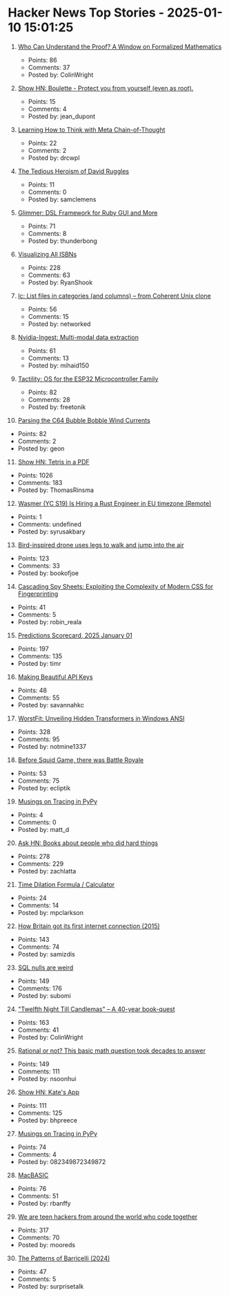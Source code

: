 # Hacker News Top Stories - 2025-01-10 15:01:25

1. [Who Can Understand the Proof? A Window on Formalized Mathematics](https://writings.stephenwolfram.com/2025/01/who-can-understand-the-proof-a-window-on-formalized-mathematics/)
   - Points: 86
   - Comments: 37
   - Posted by: ColinWright

2. [Show HN: Boulette - Protect you from yourself (even as root).](https://github.com/pipelight/boulette)
   - Points: 15
   - Comments: 4
   - Posted by: jean_dupont

3. [Learning How to Think with Meta Chain-of-Thought](https://arxiv.org/abs/2501.04682)
   - Points: 22
   - Comments: 2
   - Posted by: drcwpl

4. [The Tedious Heroism of David Ruggles](https://commonplace.online/article/the-tedious-heroism-of-david-ruggles/)
   - Points: 11
   - Comments: 0
   - Posted by: samclemens

5. [Glimmer: DSL Framework for Ruby GUI and More](https://github.com/AndyObtiva/glimmer)
   - Points: 71
   - Comments: 8
   - Posted by: thunderbong

6. [Visualizing All ISBNs](https://annas-archive.org/blog/all-isbns.html)
   - Points: 228
   - Comments: 63
   - Posted by: RyanShook

7. [lc: List files in categories (and columns) – from Coherent Unix clone](https://github.com/gdm85/lc)
   - Points: 56
   - Comments: 15
   - Posted by: networked

8. [Nvidia-Ingest: Multi-modal data extraction](https://github.com/NVIDIA/nv-ingest)
   - Points: 61
   - Comments: 13
   - Posted by: mihaid150

9. [Tactility: OS for the ESP32 Microcontroller Family](https://tactility.one/#/)
   - Points: 82
   - Comments: 28
   - Posted by: freetonik

10. [Parsing the C64 Bubble Bobble Wind Currents](http://geon.github.io/programming/2025/01/05/bubble-bobble-c64-wind)
   - Points: 82
   - Comments: 2
   - Posted by: geon

11. [Show HN: Tetris in a PDF](https://th0mas.nl/downloads/pdftris.pdf)
   - Points: 1026
   - Comments: 183
   - Posted by: ThomasRinsma

12. [Wasmer (YC S19) Is Hiring a Rust Engineer in EU timezone (Remote)](https://www.workatastartup.com/jobs/41643)
   - Points: 1
   - Comments: undefined
   - Posted by: syrusakbary

13. [Bird-inspired drone uses legs to walk and jump into the air](https://spectrum.ieee.org/bird-drone)
   - Points: 123
   - Comments: 33
   - Posted by: bookofjoe

14. [Cascading Spy Sheets: Exploiting the Complexity of Modern CSS for Fingerprinting](https://cispa.de/en/research/publications/84162-cascading-spy-sheets-exploiting-the-complexity-of-modern-css-for-email-and-browser-fingerprinting)
   - Points: 41
   - Comments: 5
   - Posted by: robin_reala

15. [Predictions Scorecard, 2025 January 01](https://rodneybrooks.com/predictions-scorecard-2025-january-01/)
   - Points: 197
   - Comments: 135
   - Posted by: timr

16. [Making Beautiful API Keys](https://docs.agentstation.ai/blog/beautiful-api-keys/)
   - Points: 48
   - Comments: 55
   - Posted by: savannahkc

17. [WorstFit: Unveiling Hidden Transformers in Windows ANSI](https://blog.orange.tw/posts/2025-01-worstfit-unveiling-hidden-transformers-in-windows-ansi/)
   - Points: 328
   - Comments: 95
   - Posted by: notmine1337

18. [Before Squid Game, there was Battle Royale](https://www.tokyoweekender.com/entertainment/movies-tv/before-squid-game-there-was-battle-royale/)
   - Points: 53
   - Comments: 75
   - Posted by: ecliptik

19. [Musings on Tracing in PyPy](https://pypy.org/posts/2025/01/musings-tracing.html)
   - Points: 4
   - Comments: 0
   - Posted by: matt_d

20. [Ask HN: Books about people who did hard things](undefined)
   - Points: 278
   - Comments: 229
   - Posted by: zachlatta

21. [Time Dilation Formula / Calculator](https://timedilationformula.com/)
   - Points: 24
   - Comments: 14
   - Posted by: mpclarkson

22. [How Britain got its first internet connection (2015)](https://theconversation.com/how-britain-got-its-first-internet-connection-by-the-late-pioneer-who-created-the-first-password-on-the-internet-45404)
   - Points: 143
   - Comments: 74
   - Posted by: samizdis

23. [SQL nulls are weird](https://jirevwe.github.io/sql-nulls-are-weird.html)
   - Points: 149
   - Comments: 176
   - Posted by: subomi

24. ["Twelfth Night Till Candlemas" – A 40-year book-quest](https://davidallengreen.com/2024/12/twelfth-night-till-candlemas-the-story-of-a-forty-year-book-quest-and-of-its-remarkable-ending/)
   - Points: 163
   - Comments: 41
   - Posted by: ColinWright

25. [Rational or not? This basic math question took decades to answer](https://www.quantamagazine.org/rational-or-not-this-basic-math-question-took-decades-to-answer-20250108/)
   - Points: 149
   - Comments: 111
   - Posted by: nsoonhui

26. [Show HN: Kate's App](https://katesapp.org/hn)
   - Points: 111
   - Comments: 125
   - Posted by: bhpreece

27. [Musings on Tracing in PyPy](https://pypy.org/posts/2025/01/musings-tracing.html)
   - Points: 74
   - Comments: 4
   - Posted by: 082349872349872

28. [MacBASIC](https://apple.fandom.com/wiki/MacBASIC)
   - Points: 76
   - Comments: 51
   - Posted by: rbanffy

29. [We are teen hackers from around the world who code together](https://hackclub.com/)
   - Points: 317
   - Comments: 70
   - Posted by: mooreds

30. [The Patterns of Barricelli (2024)](https://akkartik.name/post/2024-08-30-devlog)
   - Points: 47
   - Comments: 5
   - Posted by: surprisetalk

